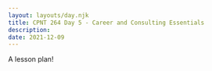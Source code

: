 ```yaml
---
layout: layouts/day.njk
title: CPNT 264 Day 5 - Career and Consulting Essentials
description: 
date: 2021-12-09
---
```


A lesson plan!